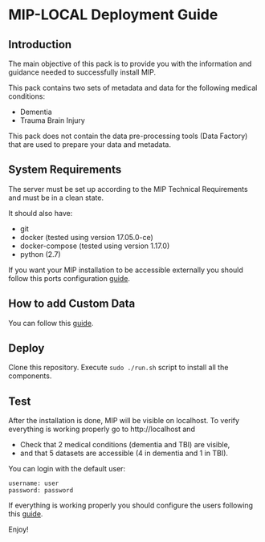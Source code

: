 # MIP-LOCAL Deployment Guide

## Introduction

The main objective of this pack is to provide you with the information and guidance needed to successfully install MIP.

This pack contains two sets of metadata and data for the following medical conditions:
  - Dementia
  - Trauma Brain Injury

This pack does not contain the data pre-processing tools (Data Factory) that are used to prepare your data and metadata.

## System Requirements

The server must be set up according to the MIP Technical Requirements and must be in a clean state.

It should also have:
  - git
  - docker (tested using version 17.05.0-ce)
  - docker-compose (tested using version 1.17.0)
  - python (2.7)

If you want your MIP installation to be accessible externally you should follow this ports configuration <a href="./documentation/PortsConfiguration.md">guide</a>.

## How to add Custom Data

You can follow this <a href="./documentation/NewDataRequirements.md">guide</a>.

## Deploy

Clone this repository.
Execute `sudo ./run.sh` script to install all the components.

## Test

After the installation is done, MIP will be visible on localhost. To verify everything is working properly go to http://localhost and
  - Check that 2 medical conditions (dementia and TBI) are visible,
  - and that 5 datasets are accessible (4 in dementia and 1 in TBI).

You can login with the default user:
```
username: user
password: password
```



If everything is working properly you should configure the users following this <a href="./documentation/UsersConfiguration.md">guide</a>.

Enjoy!

